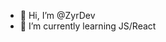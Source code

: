 - 👋 Hi, I’m @ZyrDev
- 🌱 I’m currently learning JS/React

<!---
ZyrDev/ZyrDev is a ✨ special ✨ repository because its `README.md` (this file) appears on your GitHub profile.
You can click the Preview link to take a look at your changes.
--->
